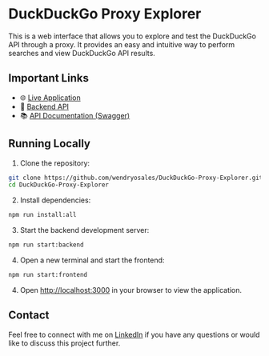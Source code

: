 # DuckDuckGo Proxy Explorer

This is a web interface that allows you to explore and test the DuckDuckGo API through a proxy. It provides an easy and intuitive way to perform searches and view DuckDuckGo API results.

## Important Links

- 🌐 [Live Application](https://duck-search.vercel.app/)
- 🔗 [Backend API](https://duckduckgo-proxy-explorer.onrender.com)
- 📚 [API Documentation (Swagger)](https://duckduckgo-proxy-explorer.onrender.com/api)

## Running Locally

1. Clone the repository:

```bash
git clone https://github.com/wendryosales/DuckDuckGo-Proxy-Explorer.git
cd DuckDuckGo-Proxy-Explorer
```

2. Install dependencies:

```bash
npm run install:all
```

3. Start the backend development server:

```bash
npm run start:backend
```

4. Open a new terminal and start the frontend:

```bash
npm run start:frontend
```

4. Open [http://localhost:3000](http://localhost:3000) in your browser to view the application.

## Contact

Feel free to connect with me on [LinkedIn](https://www.linkedin.com/in/wendryosales/) if you have any questions or would like to discuss this project further.
